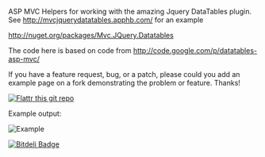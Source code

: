 ASP MVC Helpers for working with the amazing Jquery DataTables plugin. See http://mvcjquerydatatables.apphb.com/ for an example

http://nuget.org/packages/Mvc.JQuery.Datatables

The code here is based on code from http://code.google.com/p/datatables-asp-mvc/

If you have a feature request, bug, or a patch, please could you add an example page on a fork demonstrating the problem or feature. Thanks!

[![Flattr this git repo](http://api.flattr.com/button/flattr-badge-large.png)](https://flattr.com/submit/auto?user_id=mcintyre321&url=https://github.com/mcintyre321/mvc.jquery.datatables&title=Mvc.JQuery.DataTables&language=&tags=github&category=software)

Example output:


![Example](http://snag.gy/FQFdn.jpg)


[![Bitdeli Badge](https://d2weczhvl823v0.cloudfront.net/mcintyre321/mvc.jquery.datatables/trend.png)](https://bitdeli.com/free "Bitdeli Badge")

